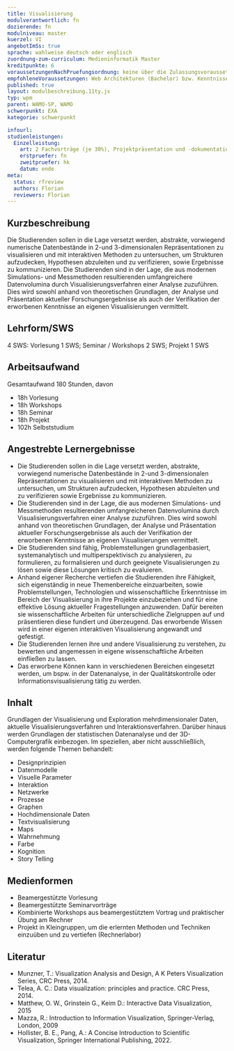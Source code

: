 ```yaml
---
title: Visualisierung
modulverantwortlich: fn
dozierende: fn
modulniveau: master
kuerzel: VI
angebotImSs: true
sprache: wahlweise deutsch oder englisch
zuordnung-zum-curriculum: Medieninformatik Master
kreditpunkte: 6
voraussetzungenNachPruefungsordnung: keine über die Zulassungsvoraussetzungen zum Studium hinausgehenden
empfohleneVoraussetzungen: Web Architekturen (Bachelor) bzw. Kenntnisse in HTML
published: true
layout: modulbeschreibung.11ty.js
typ: wpm
parent: WAMO-SP, WAMO
schwerpunkt: EXA
kategorie: schwerpunkt

infourl:
studienleistungen:
  Einzelleistung:
    art: 2 Fachvorträge (je 30%), Projektpräsentation und -dokumentation (40%)
    erstpruefer: fn
    zweitpruefer: hk
    datum: ende
meta:
  status: rfreview
  authors: Florian
  reviewers: Florian
---
```


## Kurzbeschreibung
Die Studierenden sollen in die Lage versetzt werden, abstrakte, vorwiegend numerische Datenbestände in 2-und 3-dimensionalen Repräsentationen zu visualisieren und mit interaktiven Methoden zu untersuchen, um Strukturen aufzudecken, Hypothesen abzuleiten und zu verifizieren, sowie Ergebnisse zu kommunizieren. Die Studierenden sind in der Lage, die aus modernen Simulations- und Messmethoden resultierenden umfangreichere Datenvolumina durch Visualisierungsverfahren einer Analyse zuzuführen. Dies wird sowohl anhand von theoretischen Grundlagen, der Analyse und Präsentation aktueller Forschungsergebnisse als auch der Verifikation der erworbenen Kenntnisse an eigenen Visualisierungen vermittelt.


## Lehrform/SWS
4 SWS: Vorlesung 1 SWS; Seminar / Workshops 2 SWS; Projekt 1 SWS

## Arbeitsaufwand
Gesamtaufwand 180 Stunden, davon

- 18h Vorlesung
- 18h Workshops
- 18h Seminar
- 18h Projekt
- 102h Selbststudium

## Angestrebte Lernergebnisse
- Die Studierenden sollen in die Lage versetzt werden, abstrakte, vorwiegend numerische Datenbestände in 2-und 3-dimensionalen Repräsentationen zu visualisieren und mit interaktiven Methoden zu untersuchen, um Strukturen aufzudecken, Hypothesen abzuleiten und zu verifizieren sowie Ergebnisse zu kommunizieren.
- Die Studierenden sind in der Lage, die aus modernen Simulations- und Messmethoden resultierenden umfangreicheren Datenvolumina durch Visualisierungsverfahren einer Analyse zuzuführen. Dies wird sowohl anhand von theoretischen Grundlagen, der Analyse und Präsentation aktueller Forschungsergebnisse als auch der Verifikation der erworbenen Kenntnisse an eigenen Visualisierungen vermittelt.
- Die Studierenden sind fähig, Problemstellungen grundlagenbasiert, systemanalytisch und multiperspektivisch zu analysieren, zu formulieren, zu formalisieren und durch geeignete Visualisierungen zu lösen sowie diese Lösungen kritisch zu evaluieren.
- Anhand eigener Recherche vertiefen die Studierenden ihre Fähigkeit, sich eigenständig in neue Themenbereiche einzuarbeiten, sowie Problemstellungen, Technologien und wissenschaftliche Erkenntnisse im Bereich der Visualisierung in ihre Projekte einzubeziehen und für eine effektive Lösung aktueller Fragestellungen anzuwenden. Dafür bereiten sie wissenschaftliche Arbeiten für unterschiedliche Zielgruppen auf und präsentieren diese fundiert und überzeugend. Das erworbende Wissen wird in einer eigenen interaktiven Visualisierung angewandt und gefestigt.
- Die Studierenden lernen ihre und andere Visualisierung zu verstehen, zu bewerten und angemessen in eigene wissenschaftliche Arbeiten einfließen zu lassen.
- Das erworbene Können kann in verschiedenen Bereichen eingesetzt werden, um bspw. in der Datenanalyse, in der Qualitätskontrolle oder Informationsvisualisierung tätig zu werden.

## Inhalt
Grundlagen der Visualisierung und Exploration mehrdimensionaler Daten, aktuelle Visualisierungsverfahren und Interaktionsverfahren.
Darüber hinaus werden Grundlagen der statistischen Datenanalyse und der 3D-Computergrafik einbezogen.
Im speziellen, aber nicht ausschließlich, werden folgende Themen behandelt:

- Designprinzipien
- Datenmodelle
- Visuelle Parameter
- Interaktion
- Netzwerke
- Prozesse
- Graphen
- Hochdimensionale Daten
- Textvisualisierung
- Maps
- Wahrnehmung
- Farbe
- Kognition
- Story Telling

## Medienformen
- Beamergestützte Vorlesung
- Beamergestützte Seminarvorträge
- Kombinierte Workshops aus beamergestütztem Vortrag und praktischer Übung am Rechner
- Projekt in Kleingruppen, um die erlernten Methoden und Techniken einzuüben und zu vertiefen (Rechnerlabor)

## Literatur
- Munzner, T.: Visualization Analysis and Design, A K Peters Visualization Series, CRC Press, 2014.
- Telea, A. C.: Data visualization: principles and practice. CRC Press, 2014.
- Matthew, O. W., Grinstein G., Keim D.: Interactive Data Visualization, 2015
- Mazza, R.: Introduction to Information Visualization, Springer-Verlag, London, 2009
- Hollister, B. E., Pang, A.: A Concise Introduction to Scientific Visualization, Springer International Publishing, 2022.
